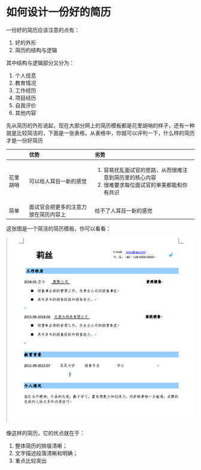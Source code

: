 # 如何设计一份好的简历

一份好的简历应该注意的点有：

1. 好的外形
2. 简历的结构与逻辑

其中结构与逻辑部分又分为：

1. 个人信息
2. 教育情况
3. 工作经历
4. 项目经历
5. 自我评价
6. 其他内容

先从简历的外形说起，现在大部分网上的简历模板都是花里胡哨的样子，还有一种就是比较简洁的，下面是一张表格，从表格中，你就可以评判一下，什么样的简历才是一份好简历

<table>
  <thead>
    <tr>
      <th style="text-align:left"></th>
      <th style="text-align:left">&#x4F18;&#x52BF;</th>
      <th style="text-align:left">&#x52A3;&#x52BF;</th>
    </tr>
  </thead>
  <tbody>
    <tr>
      <td style="text-align:left">&#x82B1;&#x91CC;&#x80E1;&#x54E8;</td>
      <td style="text-align:left">&#x53EF;&#x4EE5;&#x7ED9;&#x4EBA;&#x8033;&#x76EE;&#x4E00;&#x65B0;&#x7684;&#x611F;&#x89C9;</td>
      <td
      style="text-align:left">
        <ol>
          <li>&#x5BB9;&#x6613;&#x6270;&#x4E71;&#x9762;&#x8BD5;&#x5B98;&#x7684;&#x601D;&#x8DEF;&#xFF0C;&#x4ECE;&#x800C;&#x5F88;&#x96BE;&#x6CE8;&#x610F;&#x5230;&#x7B80;&#x5386;&#x91CC;&#x7684;&#x6838;&#x5FC3;&#x5185;&#x5BB9;</li>
          <li>&#x5F88;&#x96BE;&#x8981;&#x6C42;&#x6BCF;&#x4F4D;&#x9762;&#x8BD5;&#x5B98;&#x7684;&#x5BA1;&#x7F8E;&#x90FD;&#x80FD;&#x548C;&#x4F60;&#x6709;&#x5171;&#x8BC6;</li>
        </ol>
        </td>
    </tr>
    <tr>
      <td style="text-align:left">&#x7B80;&#x5355;</td>
      <td style="text-align:left">&#x9762;&#x8BD5;&#x5B98;&#x4F1A;&#x628A;&#x66F4;&#x591A;&#x7684;&#x6CE8;&#x610F;&#x529B;&#x653E;&#x5728;&#x7B80;&#x5386;&#x5185;&#x5BB9;&#x4E0A;</td>
      <td
      style="text-align:left">&#x7ED9;&#x4E0D;&#x4E86;&#x4EBA;&#x8033;&#x76EE;&#x4E00;&#x65B0;&#x7684;&#x611F;&#x89C9;</td>
    </tr>
  </tbody>
</table>

这张图是一个简洁的简历模板，你可以看看：

![&#x6A21;&#x677F;&#x793A;&#x4F8B;](../../../.gitbook/assets/1.png)

像这样的简历，它的优点就在于：

1. 整体简历的排版清晰；
2. 文字描述段落清晰和明确；
3. 重点比较突出





